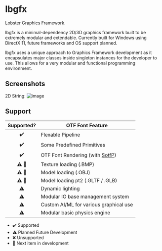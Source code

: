 # lbgfx
Lobster Graphics Framework.

lbgfx is a minimal-dependency 2D/3D graphics framework built to be extremely modular and extendable.
Currently built for Windows using DirectX 11, future frameworks and OS support planned.

lbgfx uses a unique approach to Graphics Framework development as it encapsulates major classes inside singleton instances for the developer to use.
This allows for a very modular and functional programming environment.

## Screenshots
2D String:
![image](https://github.com/user-attachments/assets/ddecbd8a-beb8-4d21-ad57-53883d9f15b7)

## Support
| Supported?  | OTF Font Feature |
| :-------------: | ------------- |
| :heavy_check_mark:  | Flexable Pipeline |
| :heavy_check_mark:  | Some Predefined Primitives |
| :heavy_check_mark:  | OTF Font Rendering (with [SotfP](https://github.com/NicholasTranquilli/SotfP)) |
| :warning: :triangular_flag_on_post: | Texture loading (.BMP) |
| :warning: :triangular_flag_on_post: | Model loading (.OBJ) |
| :warning: :triangular_flag_on_post: | Model loading pt2 (.GLTF / .GLB) |
| :warning:  | Dynamic lighting |
| :warning:  | Modular IO base management system |
| :warning:  | Custom AI/ML for various graphical use |
| :warning:  | Modular basic physics engine |


- :heavy_check_mark: Supported
- :warning: Planned Future Development
- :x: Unsupported
- :triangular_flag_on_post: Next item in development
